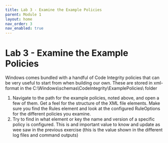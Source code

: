 ```yaml
---
title: Lab 3 - Examine the Example Policies
parent: Module 1
layout: home
nav_order: 3
nav_enabled: true
---
```


# Lab 3 - Examine the Example Policies


Windows comes bundled with a handful of Code Integrity policies that can be very useful to start from when building our own. These are stored in xml-format in the C:\Windows\schemas\CodeIntegrity\ExamplePolicies\ folder

1.	Navigate to the path for the example policies, noted above, and open a few of them. Get a feel for the structure of the XML file elements. Make sure you find the Rules element and look at the configured RuleOptions for the different policies you examine.
2.	Try to find in what element or key the name and version of a specific policy is configured. This is and important value to know and update as wee saw in the previous exercise (this is the value shown in the different log files and command outputs)

